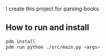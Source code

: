 I create this project for parsing books
## How to run and install
```bash
pdm install
pdm run python ./src/main.py <args>
```
